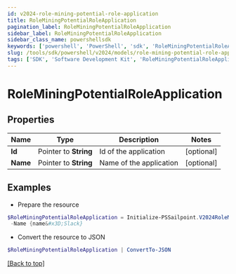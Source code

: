 ```yaml
---
id: v2024-role-mining-potential-role-application
title: RoleMiningPotentialRoleApplication
pagination_label: RoleMiningPotentialRoleApplication
sidebar_label: RoleMiningPotentialRoleApplication
sidebar_class_name: powershellsdk
keywords: ['powershell', 'PowerShell', 'sdk', 'RoleMiningPotentialRoleApplication'] 
slug: /tools/sdk/powershell/v2024/models/role-mining-potential-role-application
tags: ['SDK', 'Software Development Kit', 'RoleMiningPotentialRoleApplication']
---
```



# RoleMiningPotentialRoleApplication

## Properties

Name | Type | Description | Notes
------------ | ------------- | ------------- | -------------
**Id** |  Pointer to **String** | Id of the application | [optional] 
**Name** |  Pointer to **String** | Name of the application | [optional] 

## Examples

- Prepare the resource
```powershell
$RoleMiningPotentialRoleApplication = Initialize-PSSailpoint.V2024RoleMiningPotentialRoleApplication  -Id {id&#x3D;2c9180877212632a017228d5a796292b} `
 -Name {name&#x3D;Slack}
```

- Convert the resource to JSON
```powershell
$RoleMiningPotentialRoleApplication | ConvertTo-JSON
```


[[Back to top]](#) 


